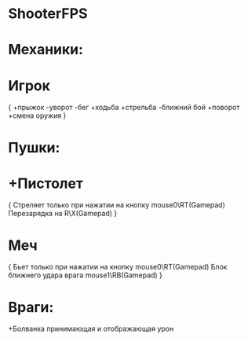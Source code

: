 # ShooterFPS
 # Механики: </br>
# Игрок
{
+прыжок
-уворот
-бег
+ходьба
+стрельба
-ближний бой
+поворот
+смена оружия
} </br>
# Пушки: </br>
# +Пистолет
{
Стреляет только при нажатии на кнопку mouse0\RT(Gamepad)
Перезарядка на R\X(Gamepad)
}
# Меч
{
Бьет только при нажатии на кнопку mouse0\RT(Gamepad)
Блок ближнего удара врага mouse1\RB(Gamepad)
}
# Враги:
+Болванка принимающая и отображающая урон
